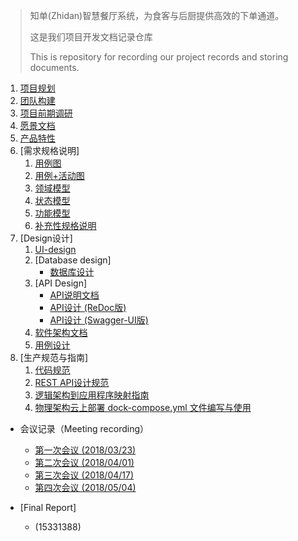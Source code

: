>  知单(Zhidan)智慧餐厅系统，为食客与后厨提供高效的下单通道。
>
>  这是我们项目开发文档记录仓库
>
>  This is repository for recording our project records and storing documents.

1. [项目规划](docs/About.md)
2. [团队构建](docs/Team-profile.md)
3. [项目前期调研](docs/Inception/Investigation.md)
4. [愿景文档](docs/Vision.md)
5. [产品特性](./docs/Inception/Product-Backlog.md)
6. [需求规格说明]
    1. [用例图](./docs/Inception/Use-Case-Diagram.md)
    2. [用例+活动图](docs/Inception/Software-Requirement-Specification.md)
    3. [领域模型](./docs/Inception/Domain-Model.md)
    4. [状态模型](./docs/Inception/StateModel.md)
    5. [功能模型](docs/Elaboration/System-Sequence-Diagram.md)
    6. [补充性规格说明](docs/Inception/Supplementary-Requirements.md)
7. [Design设计]
    1. [UI-design](docs/Elaboration/UI-Design.md)
    2. [Database design]
        - [数据库设计](docs/Elaboration/DB-Design.md)
    3. [API Design]
        - [API说明文档](docs/Elaboration/API-Design.md)
        - [API设计 (ReDoc版)](https://zhidan-system.github.io/API/#tag/Restaurant) 
        - [API设计 (Swagger-UI版)](https://zhidan-system.github.io/API/swagger-ui/#/Restaurant)
    4. [软件架构文档](docs/Elaboration/Software-Architecture-Document.md)
    5. [用例设计]()
8. [生产规范与指南]
    1. [代码规范](docs/Elaboration/Production-Specifications-and-Guidelines.md)
    2. [REST API设计规范](docs/Elaboration/REST_API设计规范.md)
    3. [逻辑架构到应用程序映射指南]()
    4. [物理架构云上部署 dock-compose.yml 文件编写与使用]()

- 会议记录（Meeting recording）
  - [第一次会议 (2018/03/23)](docs/meeting-recordings/Meeting-rec-20180323.md)
  - [第二次会议 (2018/04/01)](docs/meeting-recordings/Meeting-rec-20180401.md)
  - [第三次会议 (2018/04/17)](docs/meeting-recordings/Meeting-rec-20180417.md)
  - [第四次会议 (2018/05/04)](docs/meeting-recordings/Meeting-rec-20180504.md)

- [Final Report]
    - (15331388) 